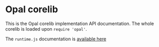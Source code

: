 # Opal corelib

This is the Opal corelib implementation API documentation.
The whole corelib is loaded upon `require 'opal'`.

The `runtime.js` documentation is [available here](runtime.js.html)
